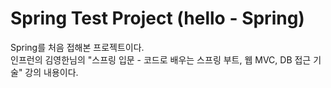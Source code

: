 # Spring Test Project (hello - Spring)

Spring를 처음 접해본 프로젝트이다. <br>
인프런의 김영한님의 "스프링 입문 - 코드로 배우는 스프링 부트, 웹 MVC, DB 접근 기술" 강의 내용이다.

